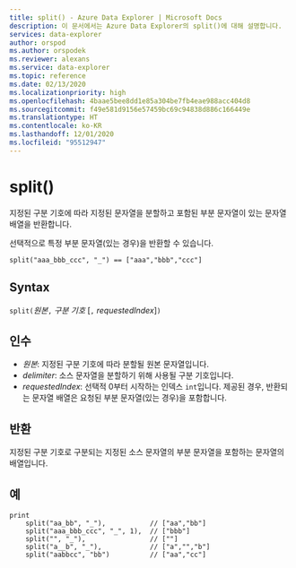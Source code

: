 ```yaml
---
title: split() - Azure Data Explorer | Microsoft Docs
description: 이 문서에서는 Azure Data Explorer의 split()에 대해 설명합니다.
services: data-explorer
author: orspod
ms.author: orspodek
ms.reviewer: alexans
ms.service: data-explorer
ms.topic: reference
ms.date: 02/13/2020
ms.localizationpriority: high
ms.openlocfilehash: 4baae5bee8dd1e85a304be7fb4eae988acc404d8
ms.sourcegitcommit: f49e581d9156e57459bc69c94838d886c166449e
ms.translationtype: HT
ms.contentlocale: ko-KR
ms.lasthandoff: 12/01/2020
ms.locfileid: "95512947"
---
```

# <a name="split"></a>split()

지정된 구분 기호에 따라 지정된 문자열을 분할하고 포함된 부분 문자열이 있는 문자열 배열을 반환합니다.

선택적으로 특정 부분 문자열(있는 경우)을 반환할 수 있습니다.

```kusto
split("aaa_bbb_ccc", "_") == ["aaa","bbb","ccc"]
```

## <a name="syntax"></a>Syntax

`split(`*원본*`,` *구분 기호* [`,` *requestedIndex*]`)`

## <a name="arguments"></a>인수

* *원본*: 지정된 구분 기호에 따라 분할될 원본 문자열입니다.
* *delimiter*: 소스 문자열을 분할하기 위해 사용될 구분 기호입니다.
* *requestedIndex*: 선택적 0부터 시작하는 인덱스 `int`입니다. 제공된 경우, 반환되는 문자열 배열은 요청된 부분 문자열(있는 경우)을 포함합니다. 

## <a name="returns"></a>반환

지정된 구분 기호로 구분되는 지정된 소스 문자열의 부분 문자열을 포함하는 문자열의 배열입니다.

## <a name="examples"></a>예

```kusto
print
    split("aa_bb", "_"),           // ["aa","bb"]
    split("aaa_bbb_ccc", "_", 1),  // ["bbb"]
    split("", "_"),                // [""]
    split("a__b", "_"),            // ["a","","b"]
    split("aabbcc", "bb")          // ["aa","cc"]
```